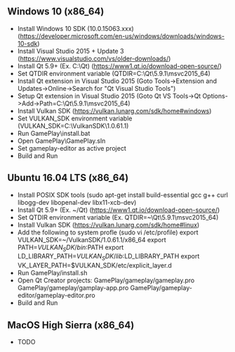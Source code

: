 Windows 10 (x86_64)
-------------------
- Install Windows 10 SDK (10.0.15063.xxx) 	(https://developer.microsoft.com/en-us/windows/downloads/windows-10-sdk)
- Install Visual Studio 2015 + Update 3  	(https://www.visualstudio.com/vs/older-downloads/)
- Install Qt 5.9+  (Ex. C:\Qt)   		(https://www1.qt.io/download-open-source/)
- Set QTDIR environment variable 		(QTDIR=C:\Qt\5.9.1\msvc2015_64)
- Install Qt extension in Visual Studio 2015 	(Goto Tools->Extension and Updates->Online->Search for "Qt Visual Studio Tools")
- Setup Qt extension in Visual Studio 2015 	(Goto Qt VS Tools->Qt Options->Add->Path=C:\Qt\5.9.1\msvc2015_64)
- Install Vulkan SDK 				(https://vulkan.lunarg.com/sdk/home#windows)
- Set VULKAN_SDK environment variable		(VULKAN_SDK=C:\VulkanSDK\1.0.61.1)
- Run GamePlay\install.bat
- Open GamePlay\GamePlay.sln
- Set gameplay-editor as active project
- Build and Run

Ubuntu 16.04 LTS (x86_64)
-------------------------
- Install POSIX SDK tools			(sudo apt-get install build-essential gcc g++ curl libogg-dev libopenal-dev libx11-xcb-dev)
- Install Qt 5.9+ (Ex. ~/Qt) 			(https://www1.qt.io/download-open-source/)
- Set QTDIR environment variable 		(Ex. QTDIR=~\Qt\5.9.1\msvc2015_64)
- Install Vulkan SDK				(https://vulkan.lunarg.com/sdk/home#linux)
- Add the following to system profle 		(sudo vi /etc/profile)
	export VULKAN_SDK=~/VulkanSDK/1.0.61.1/x86_64 
	export PATH=$VULKAN_SDK/bin:$PATH
	export LD_LIBRARY_PATH=$VULKAN_SDK/lib:$LD_LIBRARY_PATH
	export VK_LAYER_PATH=$VULKAN_SDK/etc/explicit_layer.d
- Run GamePlay/install.sh
- Open Qt Creator projects:
	GamePlay/gameplay/gameplay.pro
	GamePlay/gameplay/gamplay-app.pro 
	GamePlay/gameplay-editor/gameplay-editor.pro
- Build and Run

MacOS High Sierra (x86_64)
--------------------------
- TODO

